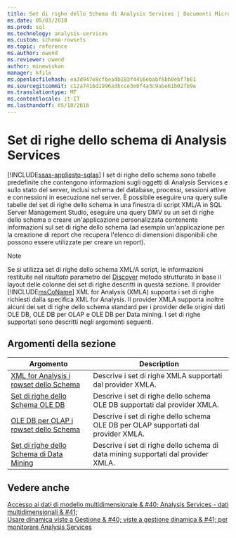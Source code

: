 ```yaml
---
title: Set di righe dello Schema di Analysis Services | Documenti Microsoft
ms.date: 05/03/2018
ms.prod: sql
ms.technology: analysis-services
ms.custom: schema-rowsets
ms.topic: reference
ms.author: owend
ms.reviewer: owend
author: minewiskan
manager: kfile
ms.openlocfilehash: ea3d947e8cfbea4b183f4416ebabf6bb0ebf7b61
ms.sourcegitcommit: c12a7416d1996a3bcce3ebf4a3c9abe61b02fb9e
ms.translationtype: MT
ms.contentlocale: it-IT
ms.lasthandoff: 05/10/2018
---
```

# <a name="analysis-services-schema-rowsets"></a>Set di righe dello schema di Analysis Services
[!INCLUDE[ssas-appliesto-sqlas](../../includes/ssas-appliesto-sqlas.md)]
  I set di righe dello schema sono tabelle predefinite che contengono informazioni sugli oggetti di Analysis Services e sullo stato del server, inclusi schema del database, processi, sessioni attive e connessioni in esecuzione nel server. È possibile eseguire una query sulle tabelle del set di righe dello schema in una finestra di script XML/A in SQL Server Management Studio, eseguire una query DMV su un set di righe dello schema o creare un'applicazione personalizzata contenente informazioni sul set di righe dello schema (ad esempio un'applicazione per la creazione di report che recupera l'elenco di dimensioni disponibili che possono essere utilizzate per creare un report).  
  
> [!NOTE]  
>  Se si utilizza set di righe dello schema XML/A script, le informazioni restituite nel *risultato* parametro del [Discover](../../analysis-services/xmla/xml-elements-methods-discover.md) metodo strutturato in base il layout delle colonne dei set di righe descritti in questa sezione. Il provider [!INCLUDE[msCoName](../../includes/msconame-md.md)] XML for Analysis (XMLA) supporta i set di righe richiesti dalla specifica XML for Analysis. Il provider XMLA supporta inoltre alcuni dei set di righe dello schema standard per i provider delle origini dati OLE DB, OLE DB per OLAP e OLE DB per Data mining. I set di righe supportati sono descritti negli argomenti seguenti.  
  
## <a name="in-this-section"></a>Argomenti della sezione  
  
|Argomento|Description|  
|-----------|-----------------|  
|[XML for Analysis i rowset dello Schema](../../analysis-services/schema-rowsets/xml/xml-for-analysis-schema-rowsets.md)|Descrive i set di righe XMLA supportati dal provider XMLA.|  
|[Set di righe dello Schema OLE DB](../../analysis-services/schema-rowsets/ole-db/ole-db-schema-rowsets.md)|Descrive i set di righe dello schema OLE DB supportati dal provider XMLA.|  
|[OLE DB per OLAP i rowset dello Schema](../../analysis-services/schema-rowsets/ole-db-olap/ole-db-for-olap-schema-rowsets.md)|Descrive i set di righe dello schema OLE DB per OLAP supportati dal provider XMLA.|  
|[Set di righe dello Schema di Data Mining](../../analysis-services/schema-rowsets/data-mining/data-mining-schema-rowsets.md)|Descrive i set di righe dello schema di data mining supportati dal provider XMLA.|  
  
## <a name="see-also"></a>Vedere anche  
 [Accesso ai dati di modello multidimensionale & #40; Analysis Services - dati multidimensionali & #41;](../../analysis-services/multidimensional-models/mdx/multidimensional-model-data-access-analysis-services-multidimensional-data.md)   
 [Usare dinamica viste a Gestione & #40; viste a gestione dinamica & #41; per monitorare Analysis Services](../../analysis-services/instances/use-dynamic-management-views-dmvs-to-monitor-analysis-services.md)  
  
  
